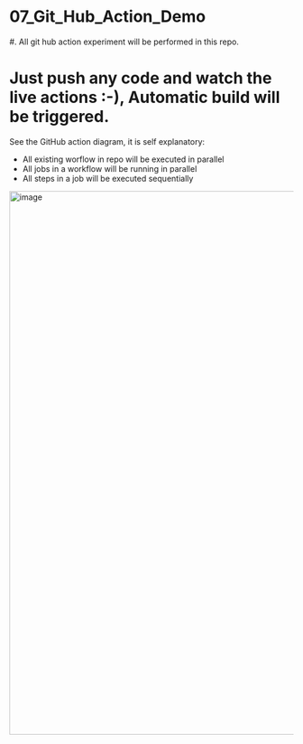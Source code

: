 # 07_Git_Hub_Action_Demo
#.
All git hub action experiment will be performed in this repo.
# Just push any code and watch the live actions :-), Automatic build will be triggered.
See the GitHub action diagram, it is self explanatory:
- All existing worflow in repo will be executed in parallel
- All jobs in a workflow will be running in parallel
- All steps in a job will be executed sequentially 
<img width="962" alt="image" src="https://github.com/MyMLOpsProjects/07_Git_Hub_Action_Demo/assets/90625369/c80dc862-d6a7-41a0-9afc-cc5122fc06bd">
